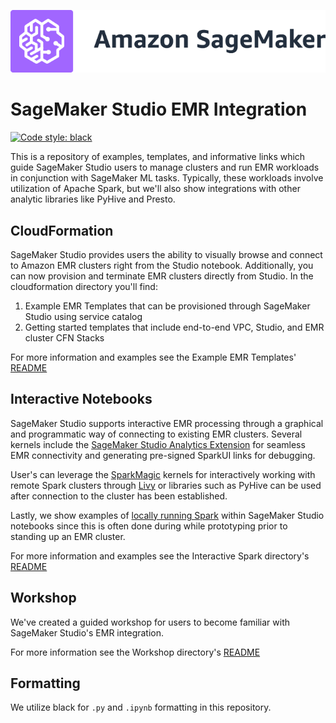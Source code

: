 ![SageMaker](https://raw.githubusercontent.com/aws/amazon-sagemaker-examples/main/_static/sagemaker-banner.png)

# SageMaker Studio EMR Integration
[![Code style: black](https://img.shields.io/badge/code%20style-black-000000.svg)](https://github.com/psf/black)

This is a repository of examples, templates, and informative links which guide SageMaker Studio users
to manage clusters and run EMR workloads in conjunction with SageMaker ML tasks. Typically, these workloads 
involve utilization of Apache Spark, but we'll also show integrations with other analytic libraries like PyHive and 
Presto.

## CloudFormation
SageMaker Studio provides users the ability to visually browse and connect to Amazon EMR clusters right from the Studio 
notebook. Additionally, you can now provision and terminate EMR clusters directly from Studio. In the cloudformation 
directory you'll find:

1. Example EMR Templates that can be provisioned through SageMaker Studio using service catalog
2. Getting started templates that include end-to-end VPC, Studio, and EMR cluster CFN Stacks

For more information and examples see the Example EMR Templates' [README](cloudformation/emr_servicecatalog_templates/README.md)

## Interactive Notebooks
SageMaker Studio supports interactive EMR processing through a graphical and programmatic way of connecting to 
existing EMR clusters. Several kernels include the 
[SageMaker Studio Analytics Extension](https://pypi.org/project/sagemaker-studio-analytics-extension/) for seamless EMR 
connectivity and generating pre-signed SparkUI links for debugging. 

User's can leverage the [SparkMagic](https://github.com/jupyter-incubator/sparkmagic) kernels for
interactively working with remote Spark clusters through [Livy](http://livy.incubator.apache.org./) or libraries such 
as PyHive can be used after connection to the cluster has been established.

Lastly, we show examples of [locally running Spark](interactive_notebooks/LocalSpark) within SageMaker Studio 
notebooks since this is often done during while prototyping prior to standing up an EMR cluster.

For more information and examples see the Interactive Spark directory's [README](interactive_notebooks/README.md)

## Workshop
We've created a guided workshop for users to become familiar with SageMaker Studio's EMR integration.

For more information see the Workshop directory's [README](workshop/README.md)

## Formatting
We utilize black for `.py` and `.ipynb` formatting in this repository. 
